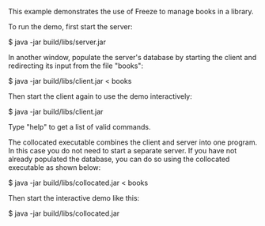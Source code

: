 This example demonstrates the use of Freeze to manage books in a
library.

To run the demo, first start the server:

$ java -jar build/libs/server.jar

In another window, populate the server's database by starting the
client and redirecting its input from the file "books":

$ java -jar build/libs/client.jar < books

Then start the client again to use the demo interactively:

$ java -jar build/libs/client.jar

Type "help" to get a list of valid commands.

The collocated executable combines the client and server into one
program. In this case you do not need to start a separate server.
If you have not already populated the database, you can do so using
the collocated executable as shown below:

$ java -jar build/libs/collocated.jar < books

Then start the interactive demo like this:

$ java -jar build/libs/collocated.jar
